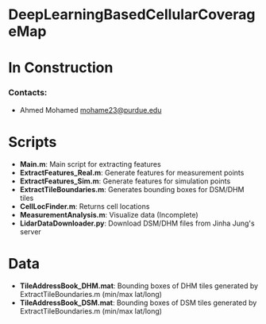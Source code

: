 # DeepLearningBasedCellularCoverageMap
# In Construction
### Contacts:
- Ahmed Mohamed <mohame23@purdue.edu>


# Scripts
- **Main.m**: Main script for extracting features
- **ExtractFeatures_Real.m**: Generate features for measurement points
- **ExtractFeatures_Sim.m**: Generate features for simulation points
- **ExtractTileBoundaries.m**: Generates bounding boxes for DSM/DHM tiles
- **CellLocFinder.m**: Returns cell locations
- **MeasurementAnalysis.m**: Visualize data (Incomplete)
- **LidarDataDownloader.py**: Download DSM/DHM files from Jinha Jung's server

# Data
- **TileAddressBook_DHM.mat**: Bounding boxes of DHM tiles generated by ExtractTileBoundaries.m (min/max lat/long)
- **TileAddressBook_DSM.mat**: Bounding boxes of DSM tiles generated by ExtractTileBoundaries.m (min/max lat/long)

